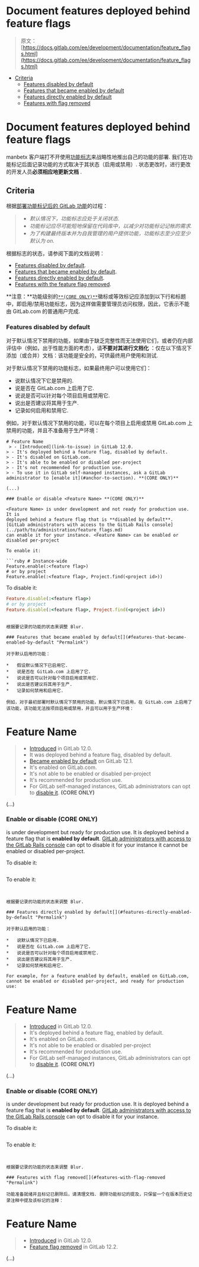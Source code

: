 # Document features deployed behind feature flags

> 原文：[https://docs.gitlab.com/ee/development/documentation/feature_flags.html](https://docs.gitlab.com/ee/development/documentation/feature_flags.html)

*   [Criteria](#criteria)
    *   [Features disabled by default](#features-disabled-by-default)
    *   [Features that became enabled by default](#features-that-became-enabled-by-default)
    *   [Features directly enabled by default](#features-directly-enabled-by-default)
    *   [Features with flag removed](#features-with-flag-removed)

# Document features deployed behind feature flags[](#document-features-deployed-behind-feature-flags "Permalink")

manbetx 客户端打不开使用[功能标志](../feature_flags/index.html)来战略性地推出自己的功能的部署. 我们在功能标记后面记录功能的方式取决于其状态（启用或禁用）. 状态更改时，进行更改的开发人员**必须相应地更新文档** .

## Criteria[](#criteria "Permalink")

根据[部署功能标记后的 GitLab 功能](../feature_flags/process.html)的过程：

> *   *默认情况下，功能标志应处于关闭状态.*
> *   *功能标记应尽可能短地保留在代码库中，以减少对功能标记记帐的需求.*
> *   *为了构建最终版本并为自我管理的用户提供功能，功能标志至少应至少默认为 on.*

根据标志的状态，请参阅下面的文档说明：

*   [Features disabled by default](#features-disabled-by-default).
*   [Features that became enabled by default](#features-that-became-enabled-by-default).
*   [Features directly enabled by default](#features-directly-enabled-by-default).
*   [Features with the feature flag removed](#features-with-flag-removed).

**注意：**功能级别的[`**(CORE ONLY)**`](styleguide.html#product-badges)徽标或等效标记应添加到以下行和标题中，即启用/禁用功能标志，因为这样做需要管理员访问权限，因此，它表示不能由 GitLab.com 的普通用户完成.

### Features disabled by default[](#features-disabled-by-default "Permalink")

对于默认情况下禁用的功能，如果由于缺乏完整性而无法使用它们，或者仍在内部评估中（例如，出于性能方面的考虑），请**不要对其进行文档化** ：仅在以下情况下添加（或合并）文档：该功能是安全的，可供最终用户使用和测试.

对于默认情况下禁用的功能标志，如果最终用户可以使用它们：

*   说默认情况下它是禁用的.
*   说是否在 GitLab.com 上启用了它.
*   说说是否可以针对每个项目启用或禁用它.
*   说出是否建议将其用于生产.
*   记录如何启用和禁用它.

例如，对于默认情况下禁用的功能，可以在每个项目上启用或禁用 GitLab.com 上禁用的功能，并且不准备用于生产环境：

```
# Feature Name
 > - [Introduced](link-to-issue) in GitLab 12.0.
> - It's deployed behind a feature flag, disabled by default.
> - It's disabled on GitLab.com.
> - It's able to be enabled or disabled per-project
> - It's not recommended for production use.
> - To use it in GitLab self-managed instances, ask a GitLab administrator to [enable it](#anchor-to-section). **(CORE ONLY)**

(...)

### Enable or disable <Feature Name> **(CORE ONLY)**

<Feature Name> is under development and not ready for production use. It is
deployed behind a feature flag that is **disabled by default**.
[GitLab administrators with access to the GitLab Rails console](../path/to/administration/feature_flags.md)
can enable it for your instance. <Feature Name> can be enabled or disabled per-project

To enable it:

```ruby # Instance-wide
Feature.enable(:<feature flag>)
# or by project
Feature.enable(:<feature flag>, Project.find(<project id>))
```

To disable it:

```ruby # Instance-wide
Feature.disable(:<feature flag>)
# or by project
Feature.disable(:<feature flag>, Project.find(<project id>))
``` 
```

根据要记录的功能的状态来调整 Blur.

### Features that became enabled by default[](#features-that-became-enabled-by-default "Permalink")

对于默认启用的功能：

*   假设默认情况下已启用它.
*   说是否在 GitLab.com 上启用了它.
*   说说是否可以针对每个项目启用或禁用它.
*   说出是否建议将其用于生产.
*   记录如何禁用和启用它.

例如，对于最初部署时默认情况下禁用的功能，默认情况下已启用，在 GitLab.com 上启用了该功能，该功能无法按项目启用或禁用，并且可以用于生产环境：

```
# Feature Name
 > - [Introduced](link-to-issue) in GitLab 12.0.
> - It was deployed behind a feature flag, disabled by default.
> - [Became enabled by default](link-to-issue) on GitLab 12.1.
> - It's enabled on GitLab.com.
> - It's not able to be enabled or disabled per-project
> - It's recommended for production use.
> - For GitLab self-managed instances, GitLab administrators can opt to [disable it](#anchor-to-section). **(CORE ONLY)**

(...)

### Enable or disable <Feature Name> **(CORE ONLY)**

<Feature Name> is under development but ready for production use.
It is deployed behind a feature flag that is **enabled by default**.
[GitLab administrators with access to the GitLab Rails console](..path/to/administration/feature_flags.md)
can opt to disable it for your instance it cannot be enabled or disabled per-project.

To disable it:

```ruby Feature.disable(:<feature flag>)
```

To enable it:

```ruby Feature.enable(:<feature flag>)
``` 
```

根据要记录的功能的状态来调整 Blur.

### Features directly enabled by default[](#features-directly-enabled-by-default "Permalink")

对于默认启用的功能：

*   说默认情况下已启用.
*   说是否在 GitLab.com 上启用了它.
*   说说是否可以针对每个项目启用或禁用它.
*   说出是否建议将其用于生产.
*   记录如何禁用和启用它.

For example, for a feature enabled by default, enabled on GitLab.com, cannot be enabled or disabled per-project, and ready for production use:

```
# Feature Name
 > - [Introduced](link-to-issue) in GitLab 12.0.
> - It's deployed behind a feature flag, enabled by default.
> - It's enabled on GitLab.com.
> - It's not able to be enabled or disabled per-project
> - It's recommended for production use.
> - For GitLab self-managed instances, GitLab administrators can opt to [disable it](#anchor-to-section). **(CORE ONLY)**

(...)

### Enable or disable <Feature Name> **(CORE ONLY)**

<Feature Name> is under development but ready for production use.
It is deployed behind a feature flag that is **enabled by default**.
[GitLab administrators with access to the GitLab Rails console](..path/to/administration/feature_flags.md)
can opt to disable it for your instance.

To disable it:

```ruby Feature.disable(:<feature flag>)
```

To enable it:

```ruby Feature.enable(:<feature flag>)
``` 
```

根据要记录的功能的状态来调整 Blur.

### Features with flag removed[](#features-with-flag-removed "Permalink")

功能准备就绪并且标记已删除后，请清理文档. 删除功能标记的提及，只保留一个在版本历史记录注释中提及该标记的注释：

```
# Feature Name
 > - [Introduced](link-to-issue) in GitLab 12.0.
> - [Feature flag removed](link-to-issue) in GitLab 12.2.

(...) 
```